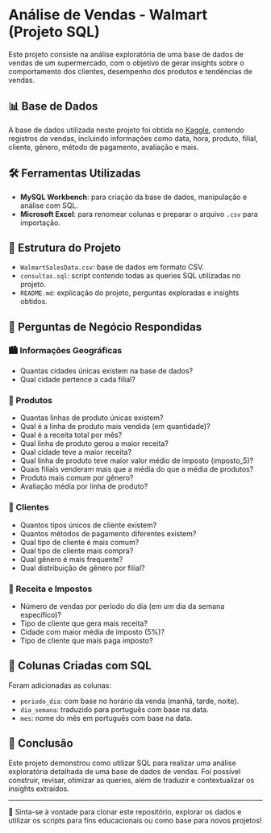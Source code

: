 # Análise de Vendas - Walmart (Projeto SQL)

Este projeto consiste na análise exploratória de uma base de dados de vendas de um supermercado, com o objetivo de gerar insights sobre o comportamento dos clientes, desempenho dos produtos e tendências de vendas.

## 📊 Base de Dados

A base de dados utilizada neste projeto foi obtida no [Kaggle](https://www.kaggle.com/), contendo registros de vendas, incluindo informações como data, hora, produto, filial, cliente, gênero, método de pagamento, avaliação e mais.

## 🛠️ Ferramentas Utilizadas

* **MySQL Workbench**: para criação da base de dados, manipulação e análise com SQL.
* **Microsoft Excel**: para renomear colunas e preparar o arquivo `.csv` para importação.

## 📂 Estrutura do Projeto

* `WalmartSalesData.csv`: base de dados em formato CSV.
* `consultas.sql`: script contendo todas as queries SQL utilizadas no projeto.
* `README.md`: explicação do projeto, perguntas exploradas e insights obtidos.

## 🧠 Perguntas de Negócio Respondidas

### 🏙️ Informações Geográficas

* Quantas cidades únicas existem na base de dados?
* Qual cidade pertence a cada filial?

### 🛒 Produtos

* Quantas linhas de produto únicas existem?
* Qual é a linha de produto mais vendida (em quantidade)?
* Qual é a receita total por mês?
* Qual linha de produto gerou a maior receita?
* Qual cidade teve a maior receita?
* Qual linha de produto teve maior valor médio de imposto (imposto_5)?
*  Quais filiais venderam mais que a média do que a média de produtos?  
*  Produto mais comum por gênero?
*  Avaliação média por linha de produto?

### 🧍 Clientes

* Quantos tipos únicos de cliente existem?
* Quantos métodos de pagamento diferentes existem?
* Qual tipo de cliente é mais comum?
* Qual tipo de cliente mais compra?
* Qual gênero é mais frequente?
* Qual distribuição de gênero por filial?

### 💸 Receita e Impostos

* Número de vendas por período do dia (em um dia da semana específico)?
* Tipo de cliente que gera mais receita?
* Cidade com maior média de imposto (5%)?
* Tipo de cliente que mais paga imposto?


## 📅 Colunas Criadas com SQL

Foram adicionadas as colunas:

* `periodo_dia`: com base no horário da venda (manhã, tarde, noite).
* `dia_semana`: traduzido para português com base na data.
* `mes`: nome do mês em português com base na data.


## 📌 Conclusão

Este projeto demonstrou como utilizar SQL para realizar uma análise exploratória detalhada de uma base de dados de vendas. Foi possível construir, revisar, otimizar as queries, além de traduzir e contextualizar os insights extraídos.

---

📁 Sinta-se à vontade para clonar este repositório, explorar os dados e utilizar os scripts para fins educacionais ou como base para novos projetos!
